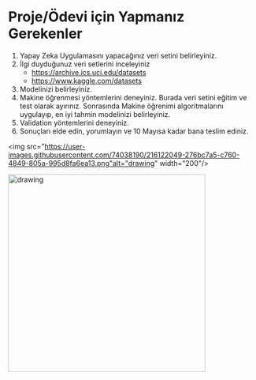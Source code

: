 # Proje/Ödevi için Yapmanız Gerekenler

1. Yapay Zeka Uygulamasını yapacağınız veri setini belirleyiniz.
2. İlgi duyduğunuz veri setlerini inceleyiniz
   - https://archive.ics.uci.edu/datasets
   - https://www.kaggle.com/datasets
3. Modelinizi belirleyiniz.
4. Makine öğrenmesi yöntemlerini deneyiniz. Burada veri setini eğitim ve test olarak ayırınız. Sonrasında Makine öğrenimi algoritmalarını uygulayıp, en iyi tahmin modelinizi belirleyiniz.
5. Validation yöntemlerini deneyiniz.
6. Sonuçları elde edin, yorumlayın ve 10 Mayısa kadar bana teslim ediniz.

<img src="https://user-images.githubusercontent.com/74038190/216122049-276bc7a5-c760-4849-805a-995d8fa6ea13.png"alt="drawing" width="200"/>

<img src="https://user-images.githubusercontent.com/74038190/212748842-9fcbad5b-6173-4175-8a61-521f3dbb7514.gif" alt="drawing" width="400"/>
